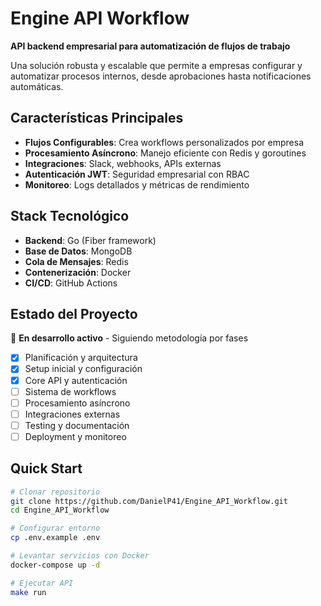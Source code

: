 # Engine API Workflow

 **API backend empresarial para automatización de flujos de trabajo**

Una solución robusta y escalable que permite a empresas configurar y automatizar procesos internos, desde aprobaciones hasta notificaciones automáticas.

## Características Principales

- **Flujos Configurables**: Crea workflows personalizados por empresa
- **Procesamiento Asíncrono**: Manejo eficiente con Redis y goroutines
- **Integraciones**: Slack, webhooks, APIs externas
- **Autenticación JWT**: Seguridad empresarial con RBAC
- **Monitoreo**: Logs detallados y métricas de rendimiento

## Stack Tecnológico

- **Backend**: Go (Fiber framework)
- **Base de Datos**: MongoDB
- **Cola de Mensajes**: Redis
- **Contenerización**: Docker
- **CI/CD**: GitHub Actions

## Estado del Proyecto

🔄 **En desarrollo activo** - Siguiendo metodología por fases

- [x] Planificación y arquitectura
- [x] Setup inicial y configuración
- [x] Core API y autenticación
- [ ] Sistema de workflows
- [ ] Procesamiento asíncrono
- [ ] Integraciones externas
- [ ] Testing y documentación
- [ ] Deployment y monitoreo

## Quick Start

```bash
# Clonar repositorio
git clone https://github.com/DanielP41/Engine_API_Workflow.git
cd Engine_API_Workflow

# Configurar entorno
cp .env.example .env

# Levantar servicios con Docker
docker-compose up -d

# Ejecutar API
make run